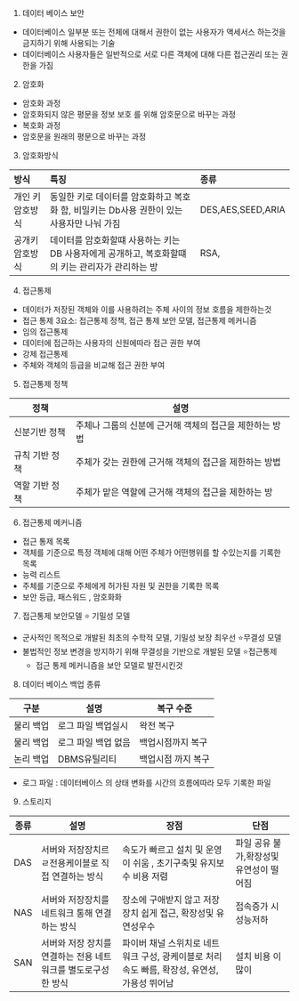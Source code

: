 

1) 데이터 베이스 보안
- 데이터베이스 일부분 또는 전체에 대해서 권한이 없는 사용자가 액세서스 하는것을 금지하기 위해 사용되는 기술
- 데이터베이스 사용자들은 일반적으로 서로 다른 객체에 대해 다른 접근권리 또는 권한을 가짐
2) 암호화
 - 암호화 과정
 -  암호화되지 않은 평문을 정보 보호 를 위해 암호문으로 바꾸는 과정
 - 복호화 과정
 - 암호문을 원래의 평문으로 바꾸는 과정

3) 암호화방식

| 방식        | 특징                                                      | 종류                |
| :-------- | :------------------------------------------------------ | :---------------- |
| 개인 키 암호방식 | 동일한 키로 데이터를 암호화하고 복호화 함, 비밀키는 Db사용 권한이 있는 사용자만 나눠 가짐    | DES,AES,SEED,ARIA |
| 공개키 암호방식  | 데이터를 암호화할떄 사용하는 키는 DB 사용자에게 공개하고, 복호화할떄의 키는 관리자가 관리하는 방 | RSA,              |

4) 접근통제
 - 데이터가 저장된 객체와 이를 사용하려는 주체 사이의 정보 호름을 제한하는것 
 - 접근 통제 3요소: 접근통제 정책, 접근 통제 보안 모델, 접근통제 메커니즘
 - 임의 접근통제
 - 데이터에 접근하는 사용자의 신원에따라 접근 권한 부여
 - 강제 접근통제
 - 주체와 객체의 등급을 비교해 접근 권한 부여

5) 접근통제 정책

| 정책       | 설명                              |
| -------- | ------------------------------- |
| 신분기반 정책  | 주체나 그룹의 신분에 근거해 객체의 접근을 제한하는 방법 |
| 규칙 기반 정책 | 주체가 갖는 권한에 근거해 객체의 접근을 제한하는 방법  |
| 역할 기반 정책 | 주체가 맡은 역할에 근거해 객체의 접근을 제한하는 방   |


6) 접근통제 메커니즘
 - 접근 통제 목록
 - 객체를 기준으로 특정 객체에 대해 어떤 주체가 어떤행위를 할 수있는지를 기록한 목록
 - 능력 리스트
 - 주체를 기준으로 주체에게 허가된 자원 및 권한을 기록한 목록
 - 보안 등급, 패스워드 , 암호화화

7) 접근통제 보안모델
 ⭐ 기밀성 모델
  - 군사적인 목적으로 개발된 최초의 수학적 모델, 기밀성 보장 최우선
   ⭐무결성 모델
   - 불법적인 정보 변경을 방지하기 위해 무결성을 기반으로 개발된 모델 
    ⭐접근통제
     - 접근 통제 메커니즘을 보안 모델로 발전시킨것 

8) 데이터 베이스 백업 종류

| 구분    | 설명          | 복구 수준      |
| ----- | ----------- | ---------- |
| 물리 백업 | 로그 파일 백업실시  | 왁전 복구      |
| 물리 백업 | 로그 파일 백업 없음 | 백업시점까지 복구  |
| 논리 백업 | DBMS유틸리티    | 백업시점 까지 복구 |
- 로그 파일 : 데이터베이스 의 상태 변화를 시간의 흐름에따라 모두 기록한 파일
9) 스토리지


| 종류  | 설명                                 | 장점                                                    | 단점                     |
| --- | ---------------------------------- | ----------------------------------------------------- | ---------------------- |
| DAS | 서버와 저장장치르 ㄹ전용케이블로 직접 연결하는 방식       | 속도가 빠르고 설치 및 운영이 쉬움 , 초기구축및 유지보수 비용 저렴                | 파일 공유 불가,확장성및 유연성이 떨어짐 |
| NAS | 서버와 저장장치를 네트워크 통해 연결하는 방식          | 장소에 구애받지 않고 저장장치 쉽게 접근, 확장성및 유연성우수                    | 접속증가 시 성능저하            |
| SAN | 서버와 저장 장치를 연결하는 전용 네트워크를 별도로구성한 방식 | 파이버 채널 스위치로 네트워크 구성, 광케이블로 처리속도 빠름, 확장성, 유연성, 가용성 뛰어남 | 설치 비용 이 많이             |
